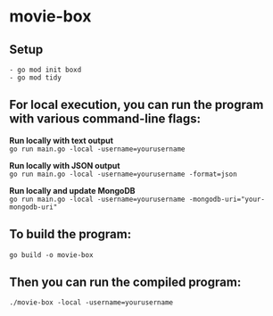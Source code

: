 # movie-box

## Setup

```
- go mod init boxd
- go mod tidy
```

## For local execution, you can run the program with various command-line flags:

**Run locally with text output**  
`go run main.go -local -username=yourusername`

**Run locally with JSON output**  
`go run main.go -local -username=yourusername -format=json`

**Run locally and update MongoDB**  
`go run main.go -local -username=yourusername -mongodb-uri="your-mongodb-uri"`

## To build the program:

`go build -o movie-box`

## Then you can run the compiled program:

`./movie-box -local -username=yourusername`
